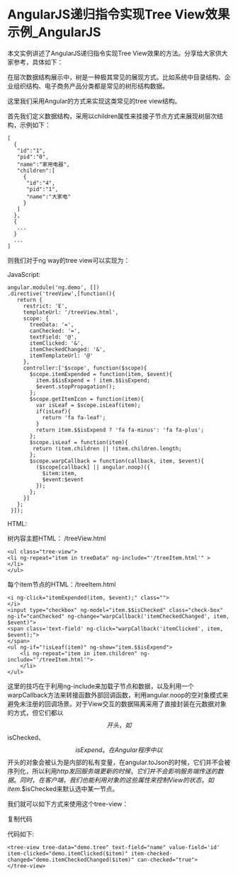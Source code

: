 # AngularJS递归指令实现Tree View效果示例\_AngularJS

本文实例讲述了AngularJS递归指令实现Tree View效果的方法。分享给大家供大家参考，具体如下：

在层次数据结构展示中，树是一种极其常见的展现方式。比如系统中目录结构、企业组织结构、电子商务产品分类都是常见的树形结构数据。

这里我们采用Angular的方式来实现这类常见的tree view结构。

首先我们定义数据结构，采用以children属性来挂接子节点方式来展现树层次结构，示例如下：

```
[
  {
   "id":"1",
   "pid":"0",
   "name":"家用电器",
   "children":[
     {
      "id":"4",
      "pid":"1",
      "name":"大家电"
     }
   ]
  },
  {
   ...
  }
  ...
]
```

则我们对于ng way的tree view可以实现为：

JavaScript:

```
angular.module('ng.demo', [])
.directive('treeView',[function(){
   return {
     restrict: 'E',
     templateUrl: '/treeView.html',
     scope: {
       treeData: '=',
       canChecked: '=',
       textField: '@',
       itemClicked: '&',
       itemCheckedChanged: '&',
       itemTemplateUrl: '@'
     },
     controller:['$scope', function($scope){
       $scope.itemExpended = function(item, $event){
         item.$$isExpend = ! item.$$isExpend;
         $event.stopPropagation();
       };
       $scope.getItemIcon = function(item){
         var isLeaf = $scope.isLeaf(item);
         if(isLeaf){
           return 'fa fa-leaf';
         }
         return item.$$isExpend ? 'fa fa-minus': 'fa fa-plus';
       };
       $scope.isLeaf = function(item){
        return !item.children || !item.children.length;
       };
       $scope.warpCallback = function(callback, item, $event){
         ($scope[callback] || angular.noop)({
           $item:item,
           $event:$event
         });
       };
     }]
   };
 }]);
```

HTML:

树内容主题HTML： /treeView.html

```
<ul class="tree-view">
<li ng-repeat="item in treeData" ng-include="'/treeItem.html'" >
</li>
</ul>
```

每个item节点的HTML：/treeItem.html

```
<i ng-click="itemExpended(item, $event);" class="">
</i>
<input type="checkbox" ng-model="item.$$isChecked" class="check-box" ng-if="canChecked" ng-change="warpCallback('itemCheckedChanged', item, $event)">
<span class='text-field' ng-click="warpCallback('itemClicked', item, $event);">
</span>
<ul ng-if="!isLeaf(item)" ng-show="item.$$isExpend">
    <li ng-repeat="item in item.children" ng-include="'/treeItem.html'">
    </li>
</ul>
```

这里的技巧在于利用ng-include来加载子节点和数据，以及利用一个warpCallback方法来转接函数外部回调函数，利用angular.noop的空对象模式来避免未注册的回调场景。对于View交互的数据隔离采用了直接封装在元数据对象的方式，但它们都以$$开头，如$$isChecked、$$isExpend。在Angular程序中以$$开头的对象会被认为是内部的私有变量，在angular.toJson的时候，它们并不会被序列化，所以利用$http发回服务端更新的时候，它们并不会影响服务端传送的数据。同时，在客户端，我们也能利用对象的这些$$属性来控制View的状态，如item.$$isChecked来默认选中某一节点。

我们就可以如下方式来使用这个tree-view：

复制代码

代码如下:

```
<tree-view tree-data="demo.tree" text-field="name" value-field='id' item-clicked="demo.itemClicked($item)" item-checked-changed="demo.itemCheckedChanged($item)" can-checked="true">
</tree-view>
```



